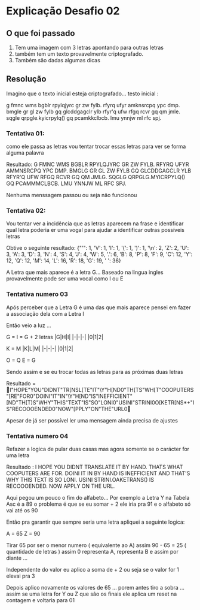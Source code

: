 # Explicação Desafio 02

## O que foi passado 
1) Tem uma imagem com 3 letras apontando para outras  letras 
2) também tem um texto provavelmente criptografado.
3) Também são dadas algumas dicas


## Resolução 

Imagino que o texto inicial esteja criptografado... testo inicial : 

g fmnc wms bgblr rpylqjyrc gr zw fylb. rfyrq ufyr amknsrcpq ypc dmp. bmgle gr gl zw fylb gq glcddgagclr ylb rfyr'q ufw rfgq rcvr gq qm jmle. sqgle qrpgle.kyicrpylq() gq pcamkkclbcb. lmu ynnjw ml rfc spj.

### Tentativa 01: 
como ele passa as letras vou tentar trocar essas letras para ver se forma alguma palavra 

Resultado: 
G FMNC WMS BGBLR RPYLQJYRC GR ZW FYLB. RFYRQ UFYR AMMNSRCPQ YPC DMP. BMGLG GR GL ZW FYLB GQ GLCDDGAGCLR YLB RFYR'Q UFW RFGQ RCVR GQ QM JMLG. SQGLG QRPGLG.MYICRPYLQ() GQ PCAMMMCLBCB. LMU YNNJW ML RFC SPJ.

Nenhuma menssagem passou ou seja não funcionou 

### Tentativa 02: 
Vou tentar ver a incidência que as letras aparecem na frase e identificar qual letra poderia er uma vogal para ajudar a identificar outras possíveis letras

Obtive o seguinte resultado: {"'": 1,
 'V': 1,
 'I': 1,
 '(': 1,
 ')': 1,
 '\n': 2,
 'Z': 2,
 'U': 3,
 'A': 3,
 'D': 3,
 'N': 4,
 'S': 4,
 'J': 4,
 'W': 5,
 '.': 6,
 'B': 8,
 'P': 8,
 'F': 9,
 'C': 12,
 'Y': 12,
 'Q': 12,
 'M': 14,
 'L': 16,
 'R': 18,
 'G': 19,
 ' ': 36}

 A Letra que mais aparece é a letra G... Baseado na  lingua ingles provavelmente pode ser uma vocal como I ou E 

 ### Tentativa numero 03 
 Após perceber que a Letra G é uma das que mais aparece pensei em fazer a associação dela com a Letra I 

 Então veio a luz ... 

 G = I = G + 2 letras 
 |G|H|I|
 |-|-|-|
 |0|1|2| 

 K = M 
 |K|L|M|
 |-|-|-|
 |0|1|2| 

 O = Q
 E = G 

Sendo assim e se eu trocar todas as letras para as próximas duas letras 

Resultado = 
I"HOPE"YOU"DIDNT"TR[NSL[TE"IT"\Y"H[ND0"TH[TS"WH[T"COOPUTERS"[RE"FOR0"DOINI"IT"IN"\Y"H[ND"IS"INEFFICIENT"[ND"TH[T)S"WHY"THIS"TEXT"IS"SO"LONI0"USINI"STRINI0O[KETR[NS*+"IS"RECOOOENDED0"NOW"[PPLY"ON"THE"URL0

Apesar de já ser possível ler uma mensagem ainda precisa de ajustes 

### Tentativa numero  04 
Refazer a logica de pular duas casas mas agora somente se o carácter for uma letra 


Resultado : I HOPE YOU DIDNT TRANSLATE IT BY HAND. THATS WHAT COOPUTERS ARE FOR. DOINI IT IN BY HAND IS INEFFICIENT AND THAT'S WHY THIS TEXT IS SO LONI. USINI STRINI.OAKETRANS() IS RECOOOENDED. NOW APPLY ON THE URL.

Aqui pegou um pouco o fim do alfabeto... Por exemplo a Letra Y na Tabela Asc é a 89 o problema é que se eu somar + 2 ele iria pra 91 e o alfabeto só vai até os 90 

Então pra garantir que sempre seria uma letra apliquei a seguinte logica: 

A = 65 
Z = 90 

Tirar 65 por ser o menor numero ( equivalente ao A) 
assim 90 - 65 = 25 ( quantidade de letras ) 
assim 0 representa A,  representa B e assim por diante ...

Independente do valor eu aplico a soma de + 2 ou seja se o valor for 1 elevai pra 3 

Depois aplico novamente os valores de 65 ... porem antes tiro a sobra ... assim se uma letra for Y ou Z que são os finais ele aplica um reset na contagem e voltaria para 01 